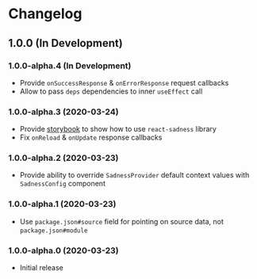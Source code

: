 # Changelog

## 1.0.0 (In Development)

### 1.0.0-alpha.4 (In Development)

- Provide `onSuccessResponse` & `onErrorResponse` request callbacks
- Allow to pass `deps` dependencies to inner `useEffect` call

### 1.0.0-alpha.3 (2020-03-24)

- Provide [storybook](https://react-sadness.now.sh) to show how to use
  `react-sadness` library
- Fix `onReload` & `onUpdate` response callbacks

### 1.0.0-alpha.2 (2020-03-23)

- Provide ability to override `SadnessProvider` default context values with
  `SadnessConfig` component

### 1.0.0-alpha.1 (2020-03-23)

- Use `package.json#source` field for pointing on source data, not
  `package.json#module`

### 1.0.0-alpha.0 (2020-03-23)

- Initial release
